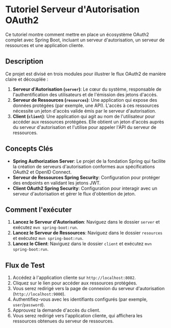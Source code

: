 # Tutoriel Serveur d'Autorisation OAuth2

Ce tutoriel montre comment mettre en place un écosystème OAuth2 complet avec Spring Boot, incluant un serveur d'autorisation, un serveur de ressources et une application cliente.

## Description

Ce projet est divisé en trois modules pour illustrer le flux OAuth2 de manière claire et découplée :

1.  **Serveur d'Autorisation (`server`)**: Le cœur du système, responsable de l'authentification des utilisateurs et de l'émission des jetons d'accès.
2.  **Serveur de Ressources (`resources`)**: Une application qui expose des données protégées (par exemple, une API). L'accès à ces ressources nécessite un jeton d'accès valide émis par le serveur d'autorisation.
3.  **Client (`client`)**: Une application qui agit au nom de l'utilisateur pour accéder aux ressources protégées. Elle obtient un jeton d'accès auprès du serveur d'autorisation et l'utilise pour appeler l'API du serveur de ressources.

## Concepts Clés

-   **Spring Authorization Server**: Le projet de la fondation Spring qui facilite la création de serveurs d'autorisation conformes aux spécifications OAuth2 et OpenID Connect.
-   **Serveur de Ressources Spring Security**: Configuration pour protéger des endpoints en validant les jetons JWT.
-   **Client OAuth2 Spring Security**: Configuration pour interagir avec un serveur d'autorisation et gérer le flux d'obtention de jeton.

## Comment l'exécuter

1.  **Lancez le Serveur d'Autorisation**: Naviguez dans le dossier `server` et exécutez `mvn spring-boot:run`.
2.  **Lancez le Serveur de Ressources**: Naviguez dans le dossier `resources` et exécutez `mvn spring-boot:run`.
3.  **Lancez le Client**: Naviguez dans le dossier `client` et exécutez `mvn spring-boot:run`.

## Flux de Test

1.  Accédez à l'application cliente sur `http://localhost:8082`.
2.  Cliquez sur le lien pour accéder aux ressources protégées.
3.  Vous serez redirigé vers la page de connexion du serveur d'autorisation (`http://localhost:9000`).
4.  Authentifiez-vous avec les identifiants configurés (par exemple, `user`/`password`).
5.  Approuvez la demande d'accès du client.
6.  Vous serez redirigé vers l'application cliente, qui affichera les ressources obtenues du serveur de ressources.